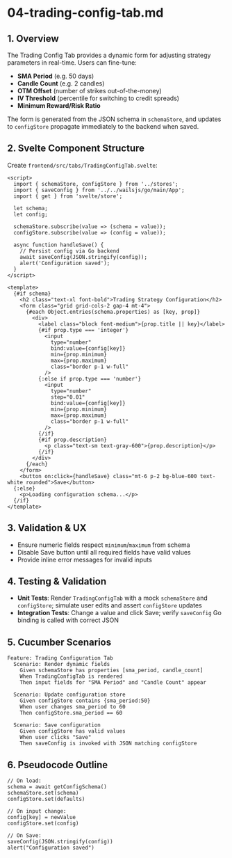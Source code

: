# 04-trading-config-tab.md

## 1. Overview

The Trading Config Tab provides a dynamic form for adjusting strategy parameters in real-time.  Users can fine-tune:

* **SMA Period** (e.g. 50 days)
* **Candle Count** (e.g. 2 candles)
* **OTM Offset** (number of strikes out-of-the-money)
* **IV Threshold** (percentile for switching to credit spreads)
* **Minimum Reward/Risk Ratio**

The form is generated from the JSON schema in `schemaStore`, and updates to `configStore` propagate immediately to the backend when saved.

## 2. Svelte Component Structure

Create `frontend/src/tabs/TradingConfigTab.svelte`:

```svelte
<script>
  import { schemaStore, configStore } from '../stores';
  import { saveConfig } from '../../wailsjs/go/main/App';
  import { get } from 'svelte/store';

  let schema;
  let config;

  schemaStore.subscribe(value => (schema = value));
  configStore.subscribe(value => (config = value));

  async function handleSave() {
    // Persist config via Go backend
    await saveConfig(JSON.stringify(config));
    alert('Configuration saved');
  }
</script>

<template>
  {#if schema}
    <h2 class="text-xl font-bold">Trading Strategy Configuration</h2>
    <form class="grid grid-cols-2 gap-4 mt-4">
      {#each Object.entries(schema.properties) as [key, prop]}
        <div>
          <label class="block font-medium">{prop.title || key}</label>
          {#if prop.type === 'integer'}
            <input
              type="number"
              bind:value={config[key]}
              min={prop.minimum}
              max={prop.maximum}
              class="border p-1 w-full"
            />
          {:else if prop.type === 'number'}
            <input
              type="number"
              step="0.01"
              bind:value={config[key]}
              min={prop.minimum}
              max={prop.maximum}
              class="border p-1 w-full"
            />
          {/if}
          {#if prop.description}
            <p class="text-sm text-gray-600">{prop.description}</p>
          {/if}
        </div>
      {/each}
    </form>
    <button on:click={handleSave} class="mt-6 p-2 bg-blue-600 text-white rounded">Save</button>
  {:else}
    <p>Loading configuration schema...</p>
  {/if}
</template>
```

## 3. Validation & UX

* Ensure numeric fields respect `minimum`/`maximum` from schema
* Disable Save button until all required fields have valid values
* Provide inline error messages for invalid inputs

## 4. Testing & Validation

* **Unit Tests**: Render `TradingConfigTab` with a mock `schemaStore` and `configStore`; simulate user edits and assert `configStore` updates
* **Integration Tests**: Change a value and click Save; verify `saveConfig` Go binding is called with correct JSON

## 5. Cucumber Scenarios

```gherkin
Feature: Trading Configuration Tab
  Scenario: Render dynamic fields
    Given schemaStore has properties [sma_period, candle_count]
    When TradingConfigTab is rendered
    Then input fields for "SMA Period" and "Candle Count" appear

  Scenario: Update configuration store
    Given configStore contains {sma_period:50}
    When user changes sma_period to 60
    Then configStore.sma_period == 60

  Scenario: Save configuration
    Given configStore has valid values
    When user clicks "Save"
    Then saveConfig is invoked with JSON matching configStore
```

## 6. Pseudocode Outline

```text
// On load:
schema = await getConfigSchema()
schemaStore.set(schema)
configStore.set(defaults)

// On input change:
config[key] = newValue
configStore.set(config)

// On Save:
saveConfig(JSON.stringify(config))
alert("Configuration saved")
```
